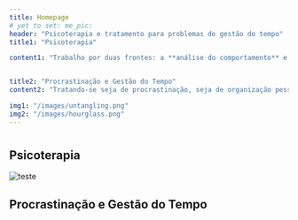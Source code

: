 ```yaml
---
title: Homepage 
# yet to set: me_pic: 
header: "Psicoterapia e tratamento para problemas de gestão do tempo"
title1: "Psicoterapia"

content1: "Trabalho por duas frontes: a **análise do comportamento** e a **investigação psicodinâmica**. Essas duas abordagens se complementam. Há momentos em que é suficiente aprender novas formas de agir. Em outros, é necessário uma investigação profunda na história pessoal. É um trabalho investigativo, e sobretudo cooperativo, entre o terapeuta e o cliente."


title2: "Procrastinação e Gestão do Tempo"
content2: "Tratando-se seja de procrastinação, seja de organização pessoal de uma forma mais ampla, trabalho com estudantes e profissionais que almejam **desenvolver uma relação melhor com o tempo** e livrar-se do sentimento de urgência constante."

img1: "/images/untangling.png"
img2: "/images/hourglass.png"
---
```


# 

## Psicoterapia

<img src="/images/untangling.png" alt="teste">


## Procrastinação e Gestão do Tempo



